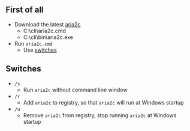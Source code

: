 ## First of all
- Download the latest [aria2c](https://github.com/aria2/aria2/releases/latest)
    - C:\cli\aria2c.cmd
    - C:\cli\bin\aria2c.exe
- Run `aria2c.cmd`
    - Use [switches](#switches)

## Switches
- `/s`
    - Run `aria2c` without command line window
- `/r`
    - Add `aria2c` to registry, so that `aria2c` will run at Windows startup
- `/u`
    - Remove `aria2c` from registry, stop running `aria2c` at Windows startup
